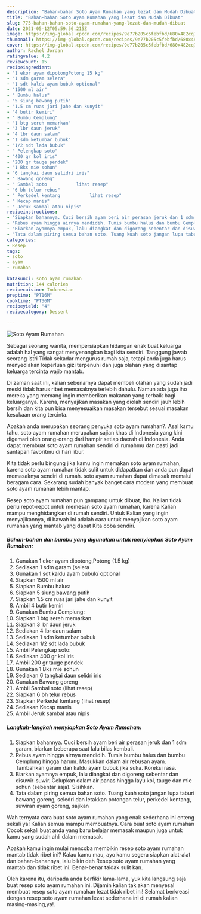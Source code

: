 ```yaml
---
description: "Bahan-bahan Soto Ayam Rumahan yang lezat dan Mudah Dibuat"
title: "Bahan-bahan Soto Ayam Rumahan yang lezat dan Mudah Dibuat"
slug: 775-bahan-bahan-soto-ayam-rumahan-yang-lezat-dan-mudah-dibuat
date: 2021-05-12T05:59:56.215Z
image: https://img-global.cpcdn.com/recipes/9e77b205c5febfbd/680x482cq70/soto-ayam-rumahan-foto-resep-utama.jpg
thumbnail: https://img-global.cpcdn.com/recipes/9e77b205c5febfbd/680x482cq70/soto-ayam-rumahan-foto-resep-utama.jpg
cover: https://img-global.cpcdn.com/recipes/9e77b205c5febfbd/680x482cq70/soto-ayam-rumahan-foto-resep-utama.jpg
author: Rachel Jordan
ratingvalue: 4.2
reviewcount: 15
recipeingredient:
- "1 ekor ayam dipotongPotong 15 kg"
- "1 sdm garam selera"
- "1 sdt kaldu ayam bubuk optional"
- "1500 ml air"
- " Bumbu halus"
- "5 siung bawang putih"
- "1.5 cm ruas jari jahe dan kunyit"
- "4 butir kemiri"
- " Bumbu Cemplung"
- "1 btg sereh memarkan"
- "3 lbr daun jeruk"
- "4 lbr daun salam"
- "1 sdm ketumbar bubuk"
- "1/2 sdt lada bubuk"
- " Pelengkap soto"
- "400 gr kol iris"
- "200 gr tauge pendek"
- "1 Bks mie sohun"
- "6 tangkai daun selidri iris"
- " Bawang goreng"
- " Sambal soto           lihat resep"
- "6 bh telur rebus"
- " Perkedel kentang           lihat resep"
- " Kecap manis"
- " Jeruk sambal atau nipis"
recipeinstructions:
- "Siapkan bahannya. Cuci bersih ayam beri air perasan jeruk dan 1 sdm garam, biarkan beberapa saat lalu bilas kembali."
- "Rebus ayam hingga airnya mendidih. Tumis bumbu halus dan bumbu Cemplung hingga harum. Masukkan dalam air rebusan ayam. Tambahkan garam dan kaldu ayam bubuk jika suka. Koreksi rasa."
- "Biarkan ayamnya empuk, lalu diangkat dan digoreng sebentar dan disuwir-suwir. Celupkan dalam air panas hingga layu kol, tauge dan mie sohun (sebentar saja). Sisihkan."
- "Tata dalam piring semua bahan soto. Tuang kuah soto jangan lupa taburi bawang goreng, seledri dan letakkan potongan telur, perkedel kentang, suwiran ayam goreng, sajikan"
categories:
- Resep
tags:
- soto
- ayam
- rumahan

katakunci: soto ayam rumahan 
nutrition: 144 calories
recipecuisine: Indonesian
preptime: "PT16M"
cooktime: "PT36M"
recipeyield: "4"
recipecategory: Dessert

---
```



![Soto Ayam Rumahan](https://img-global.cpcdn.com/recipes/9e77b205c5febfbd/680x482cq70/soto-ayam-rumahan-foto-resep-utama.jpg)

Sebagai seorang wanita, mempersiapkan hidangan enak buat keluarga adalah hal yang sangat menyenangkan bagi kita sendiri. Tanggung jawab seorang istri Tidak sekadar mengurus rumah saja, tetapi anda juga harus menyediakan keperluan gizi terpenuhi dan juga olahan yang disantap keluarga tercinta wajib mantab.

Di zaman  saat ini, kalian sebenarnya dapat membeli olahan yang sudah jadi meski tidak harus ribet memasaknya terlebih dahulu. Namun ada juga lho mereka yang memang ingin memberikan makanan yang terbaik bagi keluarganya. Karena, menyajikan masakan yang diolah sendiri jauh lebih bersih dan kita pun bisa menyesuaikan masakan tersebut sesuai masakan kesukaan orang tercinta. 



Apakah anda merupakan seorang penyuka soto ayam rumahan?. Asal kamu tahu, soto ayam rumahan merupakan sajian khas di Indonesia yang kini digemari oleh orang-orang dari hampir setiap daerah di Indonesia. Anda dapat membuat soto ayam rumahan sendiri di rumahmu dan pasti jadi santapan favoritmu di hari libur.

Kita tidak perlu bingung jika kamu ingin memakan soto ayam rumahan, karena soto ayam rumahan tidak sulit untuk didapatkan dan anda pun dapat memasaknya sendiri di rumah. soto ayam rumahan dapat dimasak memalui beragam cara. Sekarang sudah banyak banget cara modern yang membuat soto ayam rumahan lebih mantap.

Resep soto ayam rumahan pun gampang untuk dibuat, lho. Kalian tidak perlu repot-repot untuk memesan soto ayam rumahan, karena Kalian mampu menghidangkan di rumah sendiri. Untuk Kalian yang ingin menyajikannya, di bawah ini adalah cara untuk menyajikan soto ayam rumahan yang mantab yang dapat Kita coba sendiri.

<!--inarticleads1-->

##### Bahan-bahan dan bumbu yang digunakan untuk menyiapkan Soto Ayam Rumahan:

1. Gunakan 1 ekor ayam dipotong,Potong (1.5 kg)
1. Sediakan 1 sdm garam (selera
1. Gunakan 1 sdt kaldu ayam bubuk/ optional
1. Siapkan 1500 ml air
1. Siapkan  Bumbu halus:
1. Siapkan 5 siung bawang putih
1. Siapkan 1.5 cm ruas jari jahe dan kunyit
1. Ambil 4 butir kemiri
1. Gunakan  Bumbu Cemplung:
1. Siapkan 1 btg sereh memarkan
1. Siapkan 3 lbr daun jeruk
1. Sediakan 4 lbr daun salam
1. Sediakan 1 sdm ketumbar bubuk
1. Sediakan 1/2 sdt lada bubuk
1. Ambil  Pelengkap soto:
1. Sediakan 400 gr kol iris
1. Ambil 200 gr tauge pendek
1. Gunakan 1 Bks mie sohun
1. Sediakan 6 tangkai daun selidri iris
1. Gunakan  Bawang goreng
1. Ambil  Sambal soto           (lihat resep)
1. Siapkan 6 bh telur rebus
1. Siapkan  Perkedel kentang           (lihat resep)
1. Sediakan  Kecap manis
1. Ambil  Jeruk sambal atau nipis




<!--inarticleads2-->

##### Langkah-langkah menyiapkan Soto Ayam Rumahan:

1. Siapkan bahannya. Cuci bersih ayam beri air perasan jeruk dan 1 sdm garam, biarkan beberapa saat lalu bilas kembali.
1. Rebus ayam hingga airnya mendidih. Tumis bumbu halus dan bumbu Cemplung hingga harum. Masukkan dalam air rebusan ayam. Tambahkan garam dan kaldu ayam bubuk jika suka. Koreksi rasa.
1. Biarkan ayamnya empuk, lalu diangkat dan digoreng sebentar dan disuwir-suwir. Celupkan dalam air panas hingga layu kol, tauge dan mie sohun (sebentar saja). Sisihkan.
1. Tata dalam piring semua bahan soto. Tuang kuah soto jangan lupa taburi bawang goreng, seledri dan letakkan potongan telur, perkedel kentang, suwiran ayam goreng, sajikan




Wah ternyata cara buat soto ayam rumahan yang enak sederhana ini enteng sekali ya! Kalian semua mampu membuatnya. Cara buat soto ayam rumahan Cocok sekali buat anda yang baru belajar memasak maupun juga untuk kamu yang sudah ahli dalam memasak.

Apakah kamu ingin mulai mencoba membikin resep soto ayam rumahan mantab tidak ribet ini? Kalau kamu mau, ayo kamu segera siapkan alat-alat dan bahan-bahannya, lalu bikin deh Resep soto ayam rumahan yang mantab dan tidak ribet ini. Benar-benar taidak sulit kan. 

Oleh karena itu, daripada anda berfikir lama-lama, yuk kita langsung saja buat resep soto ayam rumahan ini. Dijamin kalian tak akan menyesal membuat resep soto ayam rumahan lezat tidak ribet ini! Selamat berkreasi dengan resep soto ayam rumahan lezat sederhana ini di rumah kalian masing-masing,ya!.

